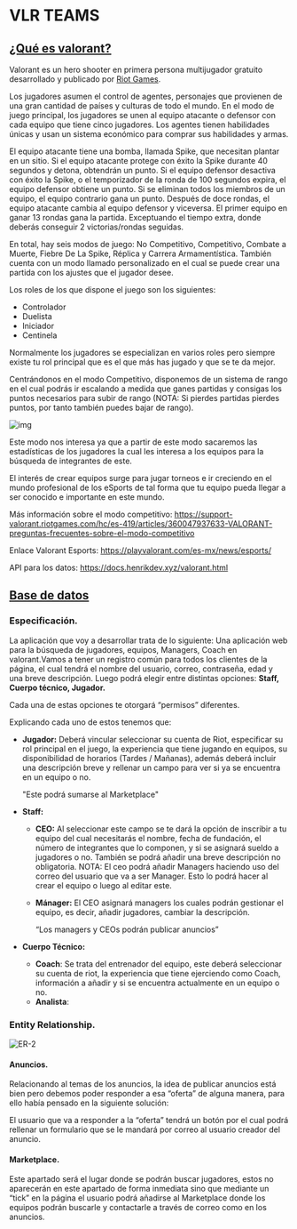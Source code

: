 
# VLR TEAMS

## <u>**¿Qué es valorant?**</u>

Valorant es un hero shooter en primera persona multijugador gratuito desarrollado y publicado por [Riot Games](https://es.wikipedia.org/wiki/Riot_Games). 

Los jugadores asumen el control de agentes, personajes que provienen de una gran cantidad de países y culturas de todo el mundo. En el modo de juego principal, los jugadores se unen al equipo atacante o defensor con cada equipo que tiene cinco jugadores. Los agentes tienen habilidades únicas y usan un sistema económico para comprar sus habilidades y armas.

El equipo atacante tiene una bomba, llamada Spike, que necesitan plantar en un sitio. Si el equipo atacante protege con éxito la Spike durante 40 segundos y detona, obtendrán un punto. Si el equipo defensor desactiva con éxito la Spike, o el temporizador de la ronda de 100 segundos expira, el equipo defensor obtiene un punto. Si se eliminan todos los miembros de un equipo, el equipo contrario gana un punto. Después de doce rondas, el equipo atacante cambia al equipo defensor y viceversa. El primer equipo en ganar 13 rondas gana la partida. Exceptuando el tiempo extra, donde deberás conseguir 2 victorias/rondas seguidas.

En total, hay seis modos de juego: No Competitivo, Competitivo, Combate a Muerte, Fiebre De La Spike, Réplica y Carrera Armamentística.
También cuenta con un modo llamado personalizado en el cual se puede crear una partida con los ajustes que el jugador desee.

Los roles de los que dispone el juego son los siguientes:

- Controlador
- Duelista
- Iniciador
- Centinela

Normalmente los jugadores se especializan en varios roles pero siempre existe tu rol principal que es el que más has jugado y que se te da mejor.


Centrándonos en el modo Competitivo, disponemos de un sistema de rango en el cual podrás ir escalando a medida que ganes partidas y consigas los puntos necesarios para subir de rango (NOTA: Si pierdes partidas pierdes puntos, por tanto también puedes bajar de rango).

![img](https://lh6.googleusercontent.com/powOHkw7SpnhvCmuFMBXu-OukFl4OgbNpKk0phnT9ovsSQYLbnHVYkWKI8eBODmt2ANwRdjo2KLdtZu8XdJGtTwg5RtGlAnyY2QN6UwWvhhNi9YwApuNCRvMJhZfSRzQiZQOyG6M3zdqoe-kyhhXJvTMjw9GfM6TAHDzcIqeKjGPTKMOa4cQqi0_Yg)

Este modo nos interesa ya que a partir de este modo sacaremos las estadísticas de los jugadores la cual les interesa a los equipos para la búsqueda de integrantes de este.

El interés de crear equipos surge para jugar torneos e ir creciendo en el mundo profesional de los eSports de tal forma que tu equipo pueda llegar a ser conocido e importante en este mundo. 

Más información sobre el modo competitivo:  https://support-valorant.riotgames.com/hc/es-419/articles/360047937633-VALORANT-preguntas-frecuentes-sobre-el-modo-competitivo

Enlace Valorant Esports: https://playvalorant.com/es-mx/news/esports/

API para los datos: https://docs.henrikdev.xyz/valorant.html



## <u>Base de datos</u>

### 	Especificación.

La aplicación que voy a desarrollar trata de lo siguiente:
Una aplicación web para la búsqueda de jugadores, equipos, Managers, Coach en valorant.Vamos a tener un registro común para todos los clientes de la página, el cual tendrá el nombre del usuario, correo, contraseña, edad y una breve descripción.
Luego podrá elegir entre distintas opciones: **Staff, Cuerpo técnico, Jugador.**

Cada una de estas opciones te otorgará “permisos” diferentes.

Explicando cada uno de estos tenemos que:

- **Jugador:** Deberá vincular seleccionar su cuenta de Riot, especificar su rol principal en el juego, la experiencia que tiene jugando en equipos, su disponibilidad de horarios (Tardes / Mañanas), además deberá incluir una descripción breve y rellenar un campo para ver si ya se encuentra en un equipo o no. 

  "Este podrá sumarse al Marketplace"

  

- **Staff:**

  

  - **CEO:** Al seleccionar este campo se te dará la opción de inscribir a tu equipo del cual necesitarás el nombre, fecha de fundación, el número de integrantes que lo componen, y si se asignará sueldo a jugadores o no. También se podrá añadir una breve descripción no obligatoria.
    NOTA: El ceo podrá añadir Managers haciendo uso del correo del usuario que va a ser Manager. Esto lo podrá hacer al crear el equipo o luego al editar este.

  - **Mánager:** El CEO asignará managers los cuales podrán gestionar el equipo, es decir, añadir jugadores, cambiar la descripción.

    

    “Los managers y CEOs podrán publicar anuncios”

    

- **Cuerpo Técnico:**

  - **Coach**: Se trata del entrenador del equipo, este deberá seleccionar su cuenta de riot, la experiencia que tiene ejerciendo como Coach, información a añadir y si se encuentra actualmente en un equipo o no.
  - **Analista**:



### 	Entity Relationship.

![ER-2](https://user-images.githubusercontent.com/95850823/193690125-cc30ca4b-6f80-4ca9-82fe-98c8b6997086.jpeg)



#### Anuncios.

Relacionando al temas de los anuncios, la idea de publicar anuncios está bien pero debemos poder responder a esa “oferta” de alguna manera, para ello había pensado en la siguiente solución:

El usuario que va a responder a la “oferta” tendrá un botón por el cual podrá rellenar un formulario que se le mandará por correo al usuario creador del anuncio.

#### Marketplace.

Este apartado será el lugar donde se podrán buscar jugadores, estos no aparecerán en este apartado de forma inmediata sino que mediante un “tick” en la página el usuario podrá añadirse al Marketplace donde los equipos podrán buscarle y contactarle a través de correo como en los anuncios.



